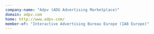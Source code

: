 ```yaml
---
company-name: "Adpv (ADG Advertising Marketplace)"
domain: adpv.com
home: http://www.adpv.com/
member-of: "Interactive Advertising Bureau Europe (IAB Europe)"
---
```




